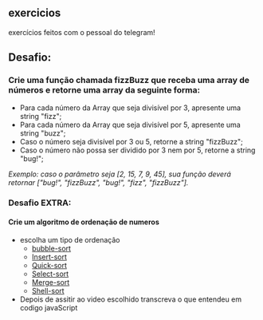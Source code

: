 ## exercicios
exercícios feitos com o pessoal do telegram!

## Desafio:
### Crie uma função chamada fizzBuzz que receba uma array de números e retorne uma array da seguinte forma:
 - Para cada número da Array que seja divisível por 3, apresente uma string "fizz";
 - Para cada número da Array que seja divisível por 5, apresente uma string "buzz";
 - Caso o número seja divisível por 3 ou 5, retorne a string "fizzBuzz";
 - Caso o número não possa ser dividido por 3 nem por 5, retorne a string "bug!";

 *Exemplo: caso o parâmetro seja [2, 15, 7, 9, 45], sua função deverá retornar ["bug!", "fizzBuzz", "bug!", "fizz", "fizzBuzz"].*

### Desafio EXTRA:
#### Crie um algoritmo de ordenação de numeros
 - escolha um tipo de ordenação
   - [bubble-sort](https://www.youtube.com/watch?v=lyZQPjUT5B4)
   - [Insert-sort](https://youtu.be/ROalU379l3U)
   - [Quick-sort](https://youtu.be/ywWBy6J5gz8)
   - [Select-sort](https://youtu.be/Ns4TPTC8whw)
   - [Merge-sort](https://youtu.be/XaqR3G_NVoo)
   - [Shell-sort](https://youtu.be/CmPA7zE8mx0)
 - Depois de assitir ao video escolhido transcreva o que entendeu em codigo javaScript
